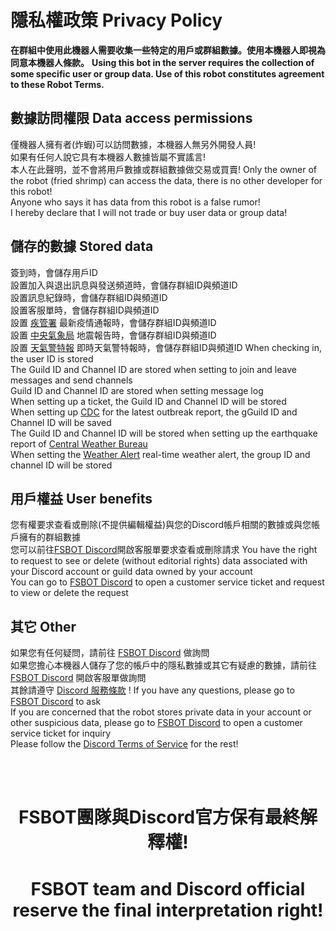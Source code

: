 # 隱私權政策 Privacy Policy

**__在群組中使用此機器人需要收集一些特定的用戶或群組數據。使用本機器人即視為同意本機器人條款。__**
**__Using this bot in the server requires the collection of some specific user or group data. Use of this robot constitutes agreement to these Robot Terms.__**

## 數據訪問權限 Data access permissions

僅機器人擁有者(炸蝦)可以訪問數據，本機器人無另外開發人員!</br>
如果有任何人說它具有本機器人數據皆屬不實謠言!</br>
本人在此聲明，並不會將用戶數據或群組數據做交易或買賣!
Only the owner of the robot (fried shrimp) can access the data, there is no other developer for this robot!</br>
Anyone who says it has data from this robot is a false rumor!</br>
I hereby declare that I will not trade or buy user data or group data!

## 儲存的數據 Stored data

簽到時，會儲存用戶ID</br>
設置加入與退出訊息與發送頻道時，會儲存群組ID與頻道ID</br>
設置訊息紀錄時，會儲存群組ID與頻道ID</br>
設置客服單時，會儲存群組ID與頻道ID</br>
設置 [疾管署](https://www.cdc.gov.tw/) 最新疫情通報時，會儲存群組ID與頻道ID</br>
設置 [中央氣象局](https://www.cwb.gov.tw/) 地震報告時，會儲存群組ID與頻道ID</br>
設置 [天氣警特報](https://www.cwb.gov.tw/) 即時天氣警特報時，會儲存群組ID與頻道ID
When checking in, the user ID is stored</br>
The Guild ID and Channel ID are stored when setting to join and leave messages and send channels</br>
Guild ID and Channel ID are stored when setting message log</br>
When setting up a ticket, the Guild ID and Channel ID will be stored</br>
When setting up [CDC](https://www.cdc.gov.tw/) for the latest outbreak report, the gGuild ID and Channel ID will be saved</br>
The Guild ID and Channel ID will be stored when setting up the earthquake report of [Central Weather Bureau](https://www.cwb.gov.tw/)</br>
When setting the [Weather Alert](https://www.cwb.gov.tw/) real-time weather alert, the group ID and channel ID will be stored


## 用戶權益 User benefits

您有權要求查看或刪除(不提供編輯權益)與您的Discord帳戶相關的數據或與您帳戶擁有的群組數據</br>
您可以前往[FSBOT Discord](https://discord.gg/Pw8z4YkBFB)開啟客服單要求查看或刪除請求
You have the right to request to see or delete (without editorial rights) data associated with your Discord account or guild data owned by your account</br>
You can go to [FSBOT Discord](https://discord.gg/Pw8z4YkBFB) to open a customer service ticket and request to view or delete the request

## 其它 Other

如果您有任何疑問，請前往 [FSBOT Discord](https://discord.gg/Pw8z4YkBFB) 做詢問</br>
如果您擔心本機器人儲存了您的帳戶中的隱私數據或其它有疑慮的數據，請前往 [FSBOT Discord](https://discord.gg/Pw8z4YkBFB) 開啟客服單做詢問</br>
其餘請遵守 [Discord 服務條款](https://discord.com/terms) !
If you have any questions, please go to [FSBOT Discord](https://discord.gg/Pw8z4YkBFB) to ask</br>
If you are concerned that the robot stores private data in your account or other suspicious data, please go to [FSBOT Discord](https://discord.gg/Pw8z4YkBFB) to open a customer service ticket for inquiry</br>
Please follow the [Discord Terms of Service](https://discord.com/terms) for the rest!

</br></br>
<h1 align="center">FSBOT團隊與Discord官方保有最終解釋權!</h1>
<h1 align="center">FSBOT team and Discord official reserve the final interpretation right!</h1>
